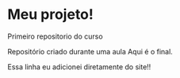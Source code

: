 # Meu projeto!
 Primeiro repositorio do curso

Repositório criado durante uma aula
Aqui é o final.

Essa linha eu adicionei diretamente do site!!
